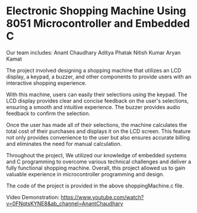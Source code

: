 # Electronic Shopping Machine Using 8051 Microcontroller and Embedded C #

Our team includes:
Anant Chaudhary
Aditya Phatak
Nitish Kumar
Aryan Kamat

The project involved designing a shopping machine that utilizes an LCD display, a keypad, a buzzer, and other components to provide users with an interactive shopping experience.

With this machine, users can easily their selections using the keypad. The LCD display provides clear and concise feedback on the user's selections, ensuring a smooth and intuitive experience. The buzzer provides audio feedback to confirm the selection.

Once the user has made all of their selections, the machine calculates the total cost of their purchases and displays it on the LCD screen. This feature not only provides convenience to the user but also ensures accurate billing and eliminates the need for manual calculation.

Throughout the project, We utilized our knowledge of embedded systems and C programming to overcome various technical challenges and deliver a fully functional shopping machine. Overall, this project allowed us to gain valuable experience in microcontroller programming and design.

The code of the project is provided in the above shoppingMachine.c file.

 Video Demonstration: https://www.youtube.com/watch?v=0FNqtsKYNE8&ab_channel=AnantChaudhary 
